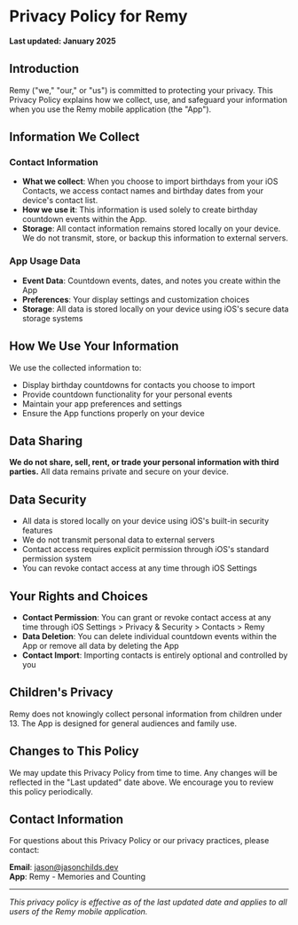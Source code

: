 # Privacy Policy for Remy

**Last updated: January 2025**

## Introduction

Remy ("we," "our," or "us") is committed to protecting your privacy. This Privacy Policy explains how we collect, use, and safeguard your information when you use the Remy mobile application (the "App").

## Information We Collect

### Contact Information
- **What we collect**: When you choose to import birthdays from your iOS Contacts, we access contact names and birthday dates from your device's contact list.
- **How we use it**: This information is used solely to create birthday countdown events within the App.
- **Storage**: All contact information remains stored locally on your device. We do not transmit, store, or backup this information to external servers.

### App Usage Data
- **Event Data**: Countdown events, dates, and notes you create within the App
- **Preferences**: Your display settings and customization choices
- **Storage**: All data is stored locally on your device using iOS's secure data storage systems

## How We Use Your Information

We use the collected information to:
- Display birthday countdowns for contacts you choose to import
- Provide countdown functionality for your personal events
- Maintain your app preferences and settings
- Ensure the App functions properly on your device

## Data Sharing

**We do not share, sell, rent, or trade your personal information with third parties.** All data remains private and secure on your device.

## Data Security

- All data is stored locally on your device using iOS's built-in security features
- We do not transmit personal data to external servers
- Contact access requires explicit permission through iOS's standard permission system
- You can revoke contact access at any time through iOS Settings

## Your Rights and Choices

- **Contact Permission**: You can grant or revoke contact access at any time through iOS Settings > Privacy & Security > Contacts > Remy
- **Data Deletion**: You can delete individual countdown events within the App or remove all data by deleting the App
- **Contact Import**: Importing contacts is entirely optional and controlled by you

## Children's Privacy

Remy does not knowingly collect personal information from children under 13. The App is designed for general audiences and family use.

## Changes to This Policy

We may update this Privacy Policy from time to time. Any changes will be reflected in the "Last updated" date above. We encourage you to review this policy periodically.

## Contact Information

For questions about this Privacy Policy or our privacy practices, please contact:

**Email**: jason@jasonchilds.dev  
**App**: Remy - Memories and Counting

---

*This privacy policy is effective as of the last updated date and applies to all users of the Remy mobile application.*
